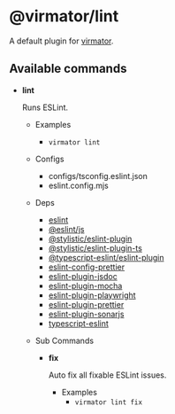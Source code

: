 # @virmator/lint

A default plugin for [virmator](https://www.npmjs.com/package/virmator).

## Available commands

-   **lint**

    Runs ESLint.

    -   Examples
        -   `virmator lint`
    -   Configs
        -   configs/tsconfig.eslint.json
        -   eslint.config.mjs
    -   Deps
        -   [eslint](https://npmjs.com/package/eslint)
        -   [@eslint/js](https://npmjs.com/package/@eslint/js)
        -   [@stylistic/eslint-plugin](https://npmjs.com/package/@stylistic/eslint-plugin)
        -   [@stylistic/eslint-plugin-ts](https://npmjs.com/package/@stylistic/eslint-plugin-ts)
        -   [@typescript-eslint/eslint-plugin](https://npmjs.com/package/@typescript-eslint/eslint-plugin)
        -   [eslint-config-prettier](https://npmjs.com/package/eslint-config-prettier)
        -   [eslint-plugin-jsdoc](https://npmjs.com/package/eslint-plugin-jsdoc)
        -   [eslint-plugin-mocha](https://npmjs.com/package/eslint-plugin-mocha)
        -   [eslint-plugin-playwright](https://npmjs.com/package/eslint-plugin-playwright)
        -   [eslint-plugin-prettier](https://npmjs.com/package/eslint-plugin-prettier)
        -   [eslint-plugin-sonarjs](https://npmjs.com/package/eslint-plugin-sonarjs)
        -   [typescript-eslint](https://npmjs.com/package/typescript-eslint)
    -   Sub Commands

        -   **fix**

            Auto fix all fixable ESLint issues.

            -   Examples
                -   `virmator lint fix`

